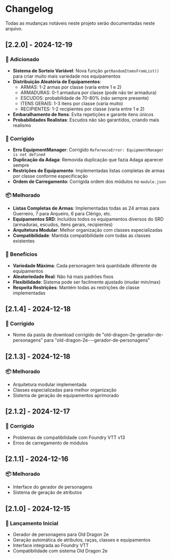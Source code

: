 # Changelog

Todas as mudanças notáveis neste projeto serão documentadas neste arquivo.

## [2.2.0] - 2024-12-19

### 🎲 Adicionado
- **Sistema de Sorteio Variável**: Nova função `getRandomItemsFromList()` para criar muito mais variedade nos equipamentos
- **Distribuição Aleatória de Equipamentos**:
  - ARMAS: 1-2 armas por classe (varia entre 1 e 2)
  - ARMADURAS: 0-1 armadura por classe (pode não ter armadura)
  - ESCUDOS: probabilidade de 70-80% (não sempre presente)
  - ITENS GERAIS: 1-3 itens por classe (varia muito)
  - RECIPIENTES: 1-2 recipientes por classe (varia entre 1 e 2)
- **Embaralhamento de Itens**: Evita repetições e garante itens únicos
- **Probabilidades Realistas**: Escudos não são garantidos, criando mais realismo

### 🔧 Corrigido
- **Erro EquipmentManager**: Corrigido `ReferenceError: EquipmentManager is not defined`
- **Duplicação da Adaga**: Removida duplicação que fazia Adaga aparecer sempre
- **Restrições de Equipamento**: Implementadas listas completas de armas por classe conforme especificação
- **Ordem de Carregamento**: Corrigida ordem dos módulos no `module.json`

### 📦 Melhorado
- **Listas Completas de Armas**: Implementadas todas as 24 armas para Guerreiro, 7 para Arqueiro, 6 para Clérigo, etc.
- **Equipamentos SRD**: Incluídos todos os equipamentos diversos do SRD (armaduras, escudos, itens gerais, recipientes)
- **Arquitetura Modular**: Melhor organização com classes especializadas
- **Compatibilidade**: Mantida compatibilidade com todas as classes existentes

### 🎯 Benefícios
- **Variedade Máxima**: Cada personagem terá quantidade diferente de equipamentos
- **Aleatoriedade Real**: Não há mais padrões fixos
- **Flexibilidade**: Sistema pode ser facilmente ajustado (mudar min/max)
- **Respeita Restrições**: Mantém todas as restrições de classe implementadas

## [2.1.4] - 2024-12-18

### 🔧 Corrigido
- Nome da pasta de download corrigido de "old-dragon-2e-gerador-de-personagens" para "old-dragon-2e---gerador-de-personagens"

## [2.1.3] - 2024-12-18

### 📦 Melhorado
- Arquitetura modular implementada
- Classes especializadas para melhor organização
- Sistema de geração de equipamentos aprimorado

## [2.1.2] - 2024-12-17

### 🔧 Corrigido
- Problemas de compatibilidade com Foundry VTT v13
- Erros de carregamento de módulos

## [2.1.1] - 2024-12-16

### 📦 Melhorado
- Interface do gerador de personagens
- Sistema de geração de atributos

## [2.1.0] - 2024-12-15

### 🎉 Lançamento Inicial
- Gerador de personagens para Old Dragon 2e
- Geração automática de atributos, raças, classes e equipamentos
- Interface integrada ao Foundry VTT
- Compatibilidade com sistema Old Dragon 2e

